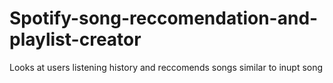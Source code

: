 # Spotify-song-reccomendation-and-playlist-creator
Looks at users listening history and reccomends songs similar to inupt song

